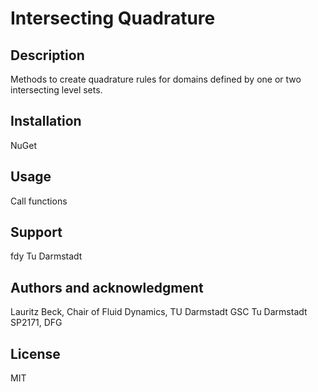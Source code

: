 # Intersecting Quadrature

## Description
Methods to create quadrature rules for domains defined by one or two intersecting level sets.  

## Installation
NuGet

## Usage
Call functions

## Support
fdy Tu Darmstadt

## Authors and acknowledgment
Lauritz Beck, 
Chair of Fluid Dynamics, TU Darmstadt 
GSC Tu Darmstadt 
SP2171, DFG

## License
MIT

